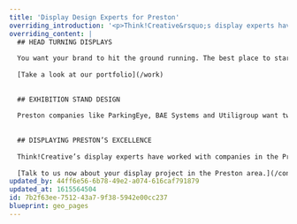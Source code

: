 ```yaml
---
title: 'Display Design Experts for Preston'
overriding_introduction: '<p>Think!Creative&rsquo;s display experts have worked closely with companies in the Preston area like BAE Systems Utiligroup, and ParkingEye to create display pieces that really show off the message they want to tell. For over a decade our studio has consistently created stand out display designs in whatever form our clients have wanted them to take.</p>'
overriding_content: |
  ## HEAD TURNING DISPLAYS
  
  You want your brand to hit the ground running. The best place to start rolling out your company message is where you are right now – your workspace. Think!Creative transforms office interiors and vehicle liveries in the Preston area, making use of wall wraps, banners and vinyls. Starting the branding from here really helps, because it immerses employees in the brand. So by the time you take your brand further, from pop up displays to Adshel campaigns, everyone’s on board.
  
  [Take a look at our portfolio](/work)
  
  
  ## EXHIBITION STAND DESIGN
  
  Preston companies like ParkingEye, BAE Systems and Utiligroup want two things from their exhibition displays: to stand out amongst the crowd and to make their brand easily recognisable. Think!Creative have been working closely with these and many more companies for over a decade to produce exhibition stands no delegate/customer/visitor can miss.
  
  
  ## DISPLAYING PRESTON’S EXCELLENCE
  
  Think!Creative’s display experts have worked with companies in the Preston area for over a decade. It is this experience that enables us to make your company’s display project as stress free as possible. Preston-based companies come back to us for the quality of our work, and because we hit budgets and deadline targets consistently.
  
  [Talk to us now about your display project in the Preston area.](/contact)
updated_by: 44ff6e56-6b78-49e2-a074-616caf791879
updated_at: 1615564504
id: 7b2f63ee-7512-43a7-9f38-5942e00cc237
blueprint: geo_pages
---
```

